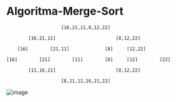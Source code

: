 # Algoritma-Merge-Sort

											
											
						[16,21,11,8,12,22]					
											
			[16,21,11]						[8,12,22]		
											
		[16]		[21,11]				[8]		[12,22]	
											
	[16]		[21]		[11]		[8]		[12]		[22]
											
			[11,16,21]						[8,12,22]		
											
						[8,11,12,16,21,22]	
      
![image](https://github.com/ertecino/Algoritma-Merge-Sort/assets/147555058/0a0b229d-fa6a-4286-9703-1dcccbb628dd)
											
				
